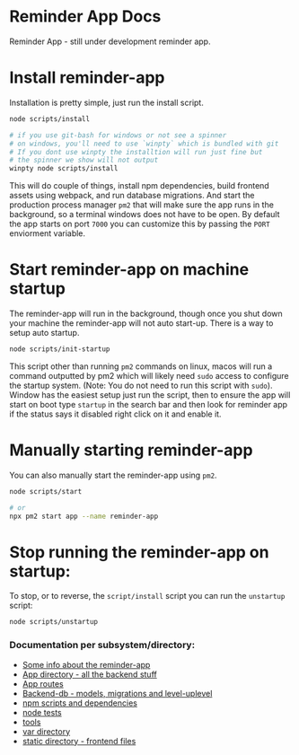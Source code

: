 # Reminder App Docs

Reminder App - still under development reminder app.

# Install reminder-app

Installation is pretty simple, just run the install script.
```bash
node scripts/install

# if you use git-bash for windows or not see a spinner
# on windows, you'll need to use `winpty` which is bundled with git
# If you dont use winpty the installtion will run just fine but
# the spinner we show will not output
winpty node scripts/install
```

This will do couple of things, install npm dependencies, build
frontend assets using webpack, and run database migrations. And
start the production process manager `pm2` that will make sure the app
runs in the background, so a terminal windows does not have to be open.
By default the app starts on port `7000` you can customize this by passing
the `PORT` enviorment variable.

# Start reminder-app on machine startup

The reminder-app will run in the background, though once you shut down
your machine the reminder-app will not auto start-up. There is a way to setup
auto startup.

```bash
node scripts/init-startup
```

This script other than running `pm2` commands on linux, macos will run a command
outputted by pm2 which will likely need `sudo` access to configure the startup system.
(Note: You do not need to run this script with `sudo`).
Window has the easiest setup just run the script, then to ensure the
app will start on boot type `startup` in the search bar and then look for reminder app
if the status says it disabled right click on it and enable it.

# Manually starting reminder-app

You can also manually start the reminder-app using `pm2`.
```bash
node scripts/start 

# or
npx pm2 start app --name reminder-app
```

# Stop running the reminder-app on startup:
To stop, or to reverse, the `script/install` script you can run the
`unstartup` script:
```bash
node scripts/unstartup
```

### Documentation per subsystem/directory:
  * [Some info about the reminder-app](about.md)
  * [App directory - all the backend stuff](app-directory.md)
  * [App routes](app-directory.md#routes-directory-and-adding-a-route)
  * [Backend-db - models, migrations and level-uplevel](app-directory.md#models-directory)
  * [npm scripts and dependencies](npm-scripts-and-dependencies.md)
  * [node tests](node-tests.md)
  * [tools](tools.md)
  * [var directory](var-directory.md)
  * [static directory - frontend files](static-directory.md)

